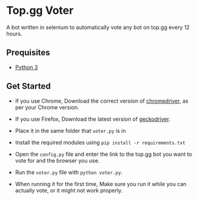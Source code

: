 # Top.gg Voter

A bot written in selenium to automatically vote any bot on top.gg every 12 hours.

## Prequisites

- [Python 3](https://www.python.org)

## Get Started

- If you use Chrome, Download the correct version of [chromedriver](https://chromedriver.chromium.org), as per your Chrome version.

- If you use Firefox, Download the latest version of [geckodriver](https://github.com/mozilla/geckodriver/releases).

- Place it in the same folder that `voter.py` is in

- Install the required modules using `pip install -r requirements.txt`

- Open the `config.py` file and enter the link to the top.gg bot you want to vote for and the browser you use.

- Run the `voter.py` file with `python voter.py`.
- When running it for the first time, Make sure you run it while you can actually vote, or it might not work properly.
